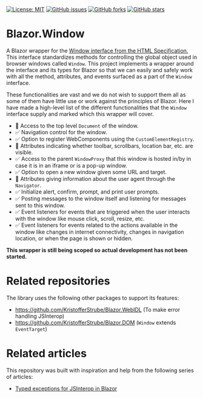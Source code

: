 [![License: MIT](https://img.shields.io/badge/License-MIT-yellow.svg)](/LICENSE)
[![GitHub issues](https://img.shields.io/github/issues/KristofferStrube/Blazor.Window)](https://github.com/KristofferStrube/Blazor.Window/issues)
[![GitHub forks](https://img.shields.io/github/forks/KristofferStrube/Blazor.Window)](https://github.com/KristofferStrube/Blazor.Window/network/members)
[![GitHub stars](https://img.shields.io/github/stars/KristofferStrube/Blazor.Window)](https://github.com/KristofferStrube/Blazor.Window/stargazers)

<!--[![NuGet Downloads (official NuGet)](https://img.shields.io/nuget/dt/KristofferStrube.Blazor.Window?label=NuGet%20Downloads)](https://www.nuget.org/packages/KristofferStrube.Blazor.Window/)-->

# Blazor.Window
A Blazor wrapper for the [Window interface from the HTML Specification.](https://html.spec.whatwg.org/#the-window-object)
This interface standardizes methods for controlling the global object used in browser windows called `Window`. This project implements a wrapper around the interface and its types for Blazor so that we can easily and safely work with all the method, attributes, and events surfaced as a part of the `Window` interface.

These functionalities are vast and we do not wish to support them all as some of them have little use or work against the principles of Blazor. Here I have made a high-level list of the different functionalities that the `Window` interface supply and marked which this wrapper will cover.

- 🚫 Access to the top level `Document` of the window.
- ✅ Navigation control for the window.
- ✅ Option to register WebComponents using the `CustomElementRegistry`.
- 🚫 Attributes indicating whether toolbar, scrollbars, location bar, etc. are visible.
- ✅ Access to the parent `WindowProxy` that this window is hosted in/by in case it is in an iframe or is a pop-up window.
- ✅ Option to open a new window given some URL and target.
- 🚫 Attributes giving information about the user agent through the `Navigator`.
- ✅ Initialize alert, confirm, prompt, and print user prompts.
- ✅ Posting messages to the window itself and listening for messages sent to this window.
- ✅ Event listeners for events that are triggered when the user interacts with the window like mouse click, scroll, resize, etc.
- ✅ Event listeners for events related to the actions available in the window like changes in internet connectivity, changes in navigation location, or when the page is shown or hidden.

**This wrapper is still being scoped so actual development has not been started.**

# Related repositories
The library uses the following other packages to support its features:
- https://github.com/KristofferStrube/Blazor.WebIDL (To make error handling JSInterop)
- https://github.com/KristofferStrube/Blazor.DOM (`Window` extends `EventTarget`)

# Related articles
This repository was built with inspiration and help from the following series of articles:

- [Typed exceptions for JSInterop in Blazor](https://kristoffer-strube.dk/post/typed-exceptions-for-jsinterop-in-blazor/)
